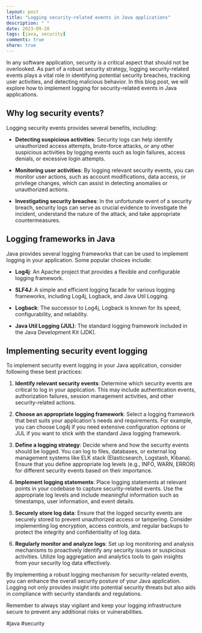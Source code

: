 ```yaml
---
layout: post
title: "Logging security-related events in Java applications"
description: " "
date: 2023-09-20
tags: [java, security]
comments: true
share: true
---
```


In any software application, security is a critical aspect that should not be overlooked. As part of a robust security strategy, logging security-related events plays a vital role in identifying potential security breaches, tracking user activities, and detecting malicious behavior. In this blog post, we will explore how to implement logging for security-related events in Java applications.

## Why log security events?

Logging security events provides several benefits, including:

- **Detecting suspicious activities**: Security logs can help identify unauthorized access attempts, brute-force attacks, or any other suspicious activities by logging events such as login failures, access denials, or excessive login attempts.

- **Monitoring user activities**: By logging relevant security events, you can monitor user actions, such as account modifications, data access, or privilege changes, which can assist in detecting anomalies or unauthorized actions.

- **Investigating security breaches**: In the unfortunate event of a security breach, security logs can serve as crucial evidence to investigate the incident, understand the nature of the attack, and take appropriate countermeasures.

## Logging frameworks in Java

Java provides several logging frameworks that can be used to implement logging in your application. Some popular choices include:

- **Log4j**: An Apache project that provides a flexible and configurable logging framework.

- **SLF4J**: A simple and efficient logging facade for various logging frameworks, including Log4j, Logback, and Java Util Logging.

- **Logback**: The successor to Log4j, Logback is known for its speed, configurability, and reliability.

- **Java Util Logging (JUL)**: The standard logging framework included in the Java Development Kit (JDK).

## Implementing security event logging

To implement security event logging in your Java application, consider following these best practices:

1. **Identify relevant security events**: Determine which security events are critical to log in your application. This may include authentication events, authorization failures, session management activities, and other security-related actions.

2. **Choose an appropriate logging framework**: Select a logging framework that best suits your application's needs and requirements. For example, you can choose Log4j if you need extensive configuration options or JUL if you want to stick with the standard Java logging framework.

3. **Define a logging strategy**: Decide where and how the security events should be logged. You can log to files, databases, or external log management systems like ELK stack (Elasticsearch, Logstash, Kibana). Ensure that you define appropriate log levels (e.g., INFO, WARN, ERROR) for different security events based on their importance.

4. **Implement logging statements**: Place logging statements at relevant points in your codebase to capture security-related events. Use the appropriate log levels and include meaningful information such as timestamps, user information, and event details.

5. **Securely store log data**: Ensure that the logged security events are securely stored to prevent unauthorized access or tampering. Consider implementing log encryption, access controls, and regular backups to protect the integrity and confidentiality of log data.

6. **Regularly monitor and analyze logs**: Set up log monitoring and analysis mechanisms to proactively identify any security issues or suspicious activities. Utilize log aggregation and analytics tools to gain insights from your security log data effectively.

By implementing a robust logging mechanism for security-related events, you can enhance the overall security posture of your Java application. Logging not only provides insight into potential security threats but also aids in compliance with security standards and regulations.

Remember to always stay vigilant and keep your logging infrastructure secure to prevent any additional risks or vulnerabilities.

#java #security
